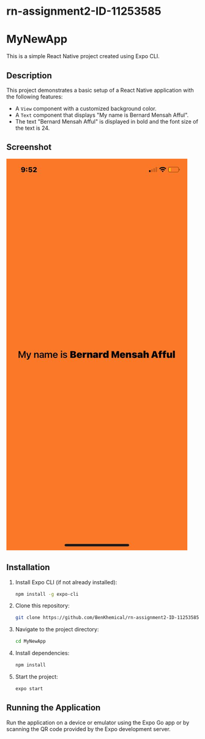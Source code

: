 # rn-assignment2-ID-11253585

# MyNewApp

This is a simple React Native project created using Expo CLI.

## Description

This project demonstrates a basic setup of a React Native application with the following features:
- A `View` component with a customized background color.
- A `Text` component that displays "My name is Bernard Mensah Afful".
- The text "Bernard Mensah Afful" is displayed in bold and the font size of the text is 24.

## Screenshot

![Screenshot of the application](./screenshot.jpg)

## Installation

1. Install Expo CLI (if not already installed):
    ```sh
    npm install -g expo-cli
    ```

2. Clone this repository:
    ```sh
    git clone https://github.com/BenKhemical/rn-assignment2-ID-11253585.git
    ```

3. Navigate to the project directory:
    ```sh
    cd MyNewApp
    ```

4. Install dependencies:
    ```sh
    npm install
    ```

5. Start the project:
    ```sh
    expo start
    ```

## Running the Application

Run the application on a device or emulator using the Expo Go app or by scanning the QR code provided by the Expo development server.


